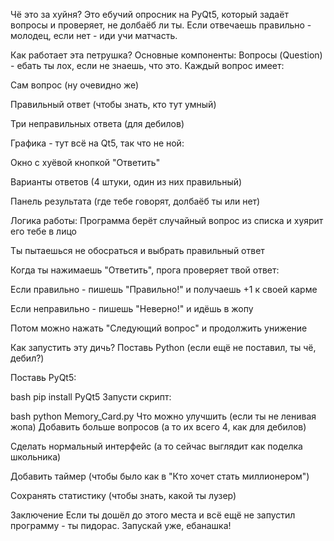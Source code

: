 Чё это за хуйня?
Это ебучий опросник на PyQt5, который задаёт вопросы и проверяет, не долбаёб ли ты. Если отвечаешь правильно - молодец, если нет - иди учи матчасть.

Как работает эта петрушка?
Основные компоненты:
Вопросы (Question) - ебать ты лох, если не знаешь, что это.
Каждый вопрос имеет:

Сам вопрос (ну очевидно же)

Правильный ответ (чтобы знать, кто тут умный)

Три неправильных ответа (для дебилов)

Графика - тут всё на Qt5, так что не ной:

Окно с хуёвой кнопкой "Ответить"

Варианты ответов (4 штуки, один из них правильный)

Панель результата (где тебе говорят, долбаёб ты или нет)

Логика работы:
Программа берёт случайный вопрос из списка и хуярит его тебе в лицо

Ты пытаешься не обосраться и выбрать правильный ответ

Когда ты нажимаешь "Ответить", прога проверяет твой ответ:

Если правильно - пишешь "Правильно!" и получаешь +1 к своей карме

Если неправильно - пишешь "Неверно!" и идёшь в жопу

Потом можно нажать "Следующий вопрос" и продолжить унижение

Как запустить эту дичь?
Поставь Python (если ещё не поставил, ты чё, дебил?)

Поставь PyQt5:

bash
pip install PyQt5
Запусти скрипт:

bash
python Memory_Card.py
Что можно улучшить (если ты не ленивая жопа)
Добавить больше вопросов (а то их всего 4, как для дебилов)

Сделать нормальный интерфейс (а то сейчас выглядит как поделка школьника)

Добавить таймер (чтобы было как в "Кто хочет стать миллионером")

Сохранять статистику (чтобы знать, какой ты лузер)

Заключение
Если ты дошёл до этого места и всё ещё не запустил программу - ты пидорас. Запускай уже, ебанашка!
